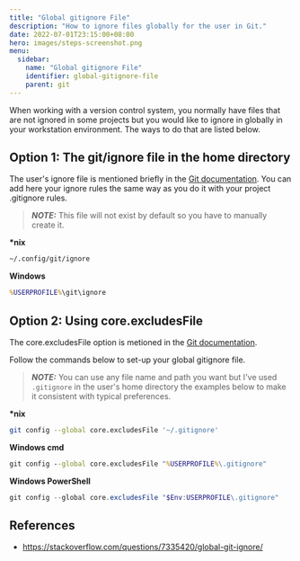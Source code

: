 ```yaml
---
title: "Global gitignore File"
description: "How to ignore files globally for the user in Git."
date: 2022-07-01T23:15:00+08:00
hero: images/steps-screenshot.png
menu:
  sidebar:
    name: "Global gitignore File"
    identifier: global-gitignore-file
    parent: git
---
```


When working with a version control system, you normally have files that are
not ignored in some projects but you would like to ignore in globally in your
workstation environment. The ways to do that are listed below.


## Option 1: The git/ignore file in the home directory

The user's ignore file is mentioned briefly in the
[Git documentation](https://git-scm.com/docs/gitignore#_synopsis). You can add
here your ignore rules the same way as you do it with your project .gitignore
rules.

> ***NOTE:*** This file will not exist by default so you have to manually create
it.

__*nix__

```bash
~/.config/git/ignore
```

__Windows__

```cmd
%USERPROFILE%\git\ignore
```


## Option 2: Using core.excludesFile

The core.excludesFile option is metioned in the
[Git documentation](https://git-scm.com/docs/gitignore#_cofiguration).

Follow the commands below to set-up your global gitignore file.

> ***NOTE:*** You can use any file name and path you want but I've used
`.gitignore` in the user's home directory the examples below to make it
consistent with typical preferences.


__*nix__

```bash
git config --global core.excludesFile '~/.gitignore'
```

__Windows cmd__


```cmd
git config --global core.excludesFile "%USERPROFILE%\.gitignore"
```

__Windows PowerShell__

```powershell
git config --global core.excludesFile "$Env:USERPROFILE\.gitignore"
```

## References
- https://stackoverflow.com/questions/7335420/global-git-ignore/